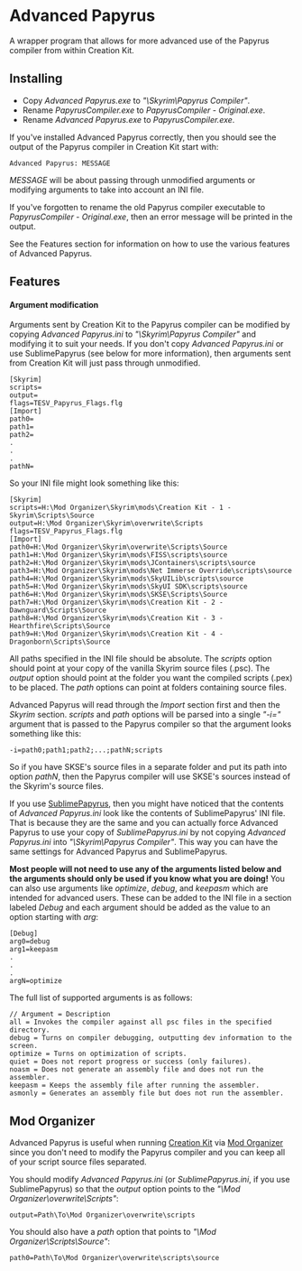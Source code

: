 # Advanced Papyrus
A wrapper program that allows for more advanced use of the Papyrus compiler from within Creation Kit.

## Installing
- Copy *Advanced Papyrus.exe* to *"\Skyrim\Papyrus Compiler\"*.
- Rename *PapyrusCompiler.exe* to *PapyrusCompiler - Original.exe*.
- Rename *Advanced Papyrus.exe* to *PapyrusCompiler.exe*.

If you've installed Advanced Papyrus correctly, then you should see the output of the Papyrus compiler in Creation Kit start with:

```
Advanced Papyrus: MESSAGE
```

*MESSAGE* will be about passing through unmodified arguments or modifying arguments to take into account an INI file.

If you've forgotten to rename the old Papyrus compiler executable to *PapyrusCompiler - Original.exe*, then an error message will be printed in the output.

See the Features section for information on how to use the various features of Advanced Papyrus.

## Features
#### Argument modification
Arguments sent by Creation Kit to the Papyrus compiler can be modified by copying *Advanced Papyrus.ini* to *"\Skyrim\Papyrus Compiler"* and modifying it to suit your needs. If you don't copy *Advanced Papyrus.ini* or use SublimePapyrus (see below for more information), then arguments sent from Creation Kit will just pass through unmodified.

```
[Skyrim]
scripts=
output=
flags=TESV_Papyrus_Flags.flg
[Import]
path0=
path1=
path2=
.
.
.
pathN=
```

So your INI file might look something like this:
```
[Skyrim]
scripts=H:\Mod Organizer\Skyrim\mods\Creation Kit - 1 - Skyrim\Scripts\Source
output=H:\Mod Organizer\Skyrim\overwrite\Scripts
flags=TESV_Papyrus_Flags.flg
[Import]
path0=H:\Mod Organizer\Skyrim\overwrite\Scripts\Source
path1=H:\Mod Organizer\Skyrim\mods\FISS\scripts\source
path2=H:\Mod Organizer\Skyrim\mods\JContainers\scripts\source
path3=H:\Mod Organizer\Skyrim\mods\Net Immerse Override\scripts\source
path4=H:\Mod Organizer\Skyrim\mods\SkyUILib\scripts\source
path5=H:\Mod Organizer\Skyrim\mods\SkyUI SDK\scripts\source
path6=H:\Mod Organizer\Skyrim\mods\SKSE\Scripts\Source
path7=H:\Mod Organizer\Skyrim\mods\Creation Kit - 2 - Dawnguard\Scripts\Source
path8=H:\Mod Organizer\Skyrim\mods\Creation Kit - 3 - Hearthfire\Scripts\Source
path9=H:\Mod Organizer\Skyrim\mods\Creation Kit - 4 - Dragonborn\Scripts\Source
```

All paths specified in the INI file should be absolute.
The *scripts* option should point at your copy of the vanilla Skyrim source files (.psc).
The *output* option should point at the folder you want the compiled scripts (.pex) to be placed. 
The *path* options can point at folders containing source files.

Advanced Papyrus will read through the *Import* section first and then the *Skyrim* section. *scripts* and *path* options will be parsed into a single *"-i="* argument that is passed to the Papyrus compiler so that the argument looks something like this:

```
-i=path0;path1;path2;...;pathN;scripts
```

So if you have SKSE's source files in a separate folder and put its path into option *pathN*, then the Papyrus compiler will use SKSE's sources instead of the Skyrim's source files.

If you use [SublimePapyrus](https://github.com/Kapiainen/SublimePapyrus), then you might have noticed that the contents of *Advanced Papyrus.ini* look like the contents of SublimePapyrus' INI file. That is because they are the same and you can actually force Advanced Papyrus to use your copy of *SublimePapyrus.ini* by not copying *Advanced Papyrus.ini* into *"\Skyrim\Papyrus Compiler"*. This way you can have the same settings for Advanced Papyrus and SublimePapyrus.


**Most people will not need to use any of the arguments listed below and the arguments should only be used if you know what you are doing!**
You can also use arguments like *optimize*, *debug*, and *keepasm* which are intended for advanced users. These can be added to the INI file in a section labeled *Debug* and each argument should be added as the value to an option starting with *arg*:

```
[Debug]
arg0=debug
arg1=keepasm
.
.
.
argN=optimize
```

The full list of supported arguments is as follows:

```
// Argument = Description
all = Invokes the compiler against all psc files in the specified directory.
debug = Turns on compiler debugging, outputting dev information to the screen.
optimize = Turns on optimization of scripts.
quiet = Does not report progress or success (only failures).
noasm = Does not generate an assembly file and does not run the assembler.
keepasm = Keeps the assembly file after running the assembler.
asmonly = Generates an assembly file but does not run the assembler.
```



## Mod Organizer
Advanced Papyrus is useful when running [Creation Kit](http://www.creationkit.com/Main_Page) via [Mod Organizer](http://www.nexusmods.com/skyrim/mods/1334/) since you don't need to modify the Papyrus compiler and you can keep all of your script source files separated.

You should modify *Advanced Papyrus.ini* (or *SublimePapyrus.ini*, if you use SublimePapyrus) so that the *output* option points to the *"\Mod Organizer\overwrite\Scripts"*:

```
output=Path\To\Mod Organizer\overwrite\scripts
```

You should also have a *path* option that points to *"\Mod Organizer\Scripts\Source"*:
```
path0=Path\To\Mod Organizer\overwrite\scripts\source
```
